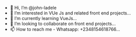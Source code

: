 - 👋 Hi, I’m @john-ladele
- 👀 I’m interested in VUe Js and related front end projects...
- 🌱 I’m currently learning VueJs...
- 💞️ I’m looking to collaborate on front end projects...
- 📫 How to reach me - Whatsapp: +2348154618766...

<!---
john-ladele/john-ladele is a ✨ special ✨ repository because its `README.md` (this file) appears on your GitHub profile.
You can click the Preview link to take a look at your changes.
--->
